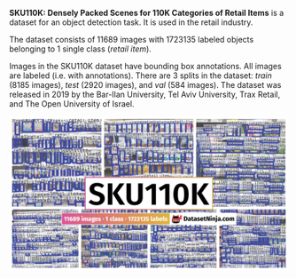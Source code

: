 **SKU110K: Densely Packed Scenes for 110K Categories of Retail Items** is a dataset for an object detection task. It is used in the retail industry. 

The dataset consists of 11689 images with 1723135 labeled objects belonging to 1 single class (*retail item*).

Images in the SKU110K dataset have bounding box annotations. All images are labeled (i.e. with annotations). There are 3 splits in the dataset: *train* (8185 images), *test* (2920 images), and *val* (584 images). The dataset was released in 2019 by the Bar-Ilan University, Tel Aviv University, Trax Retail, and The Open University of Israel.

<img src="https://github.com/dataset-ninja/sku110k/raw/main/visualizations/poster.png">
